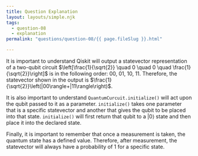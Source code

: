 ```yaml
---
title: Question Explanation
layout: layouts/simple.njk
tags:
  - question-08
  - explanation
permalink: "questions/question-08/{{ page.fileSlug }}.html"

---
```



It is important to understand Qiskit will output a statevector representation of a two-qubit circuit $\left[\frac{1}{\sqrt{2}} \quad 0 \quad 0 \quad \frac{1}{\sqrt{2}}\right]$ is in the following order: 00, 01, 10, 11.
Therefore, the statevector shown in the output is $\frac{1}{\sqrt{2}}\left(|00\rangle+|11\rangle\right)$.

It is also important to understand `QuantumCurcuit.initialize()` will act upon the qubit passed to it as a parameter.
`initialize()` takes one parameter that is a specific statevector and another that gives the qubit to be placed into that state.
`initialize()` will first return that qubit to a $|0\rangle$ state and then place it into the declared state.

Finally, it is important to remember that once a measurement is taken, the quantum state has a defined value.
Therefore, after measurement, the statevector will always have a probability of 1 for a specific state.

